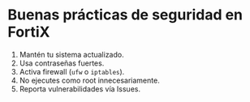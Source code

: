 # Buenas prácticas de seguridad en FortiX

1. Mantén tu sistema actualizado.
2. Usa contraseñas fuertes.
3. Activa firewall (`ufw` o `iptables`).
4. No ejecutes como root innecesariamente.
5. Reporta vulnerabilidades vía Issues.
